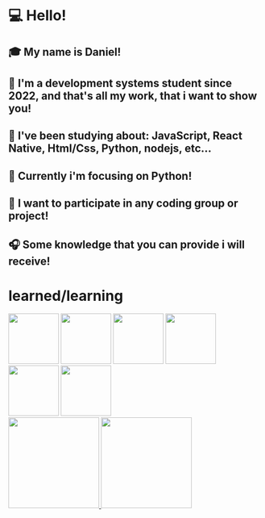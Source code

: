 # 💻 Hello!

## 🎓 My name is Daniel!
## 📕 I'm a development systems student since 2022, and that's all my work, that i want to show you!
## 🔨 I've been studying about: JavaScript, React Native, Html/Css, Python, nodejs, etc... 
## 🐍 Currently i'm focusing on Python!
## 💾 I want to participate in any coding group or project!
## 🎧 Some knowledge that you can provide i will receive! 

# learned/learning
<div>
  <img src="https://cdn.jsdelivr.net/gh/devicons/devicon/icons/react/react-original-wordmark.svg" width="100" height="100" style="display: inline-block;" />
  <img src="https://cdn.jsdelivr.net/gh/devicons/devicon/icons/javascript/javascript-original.svg" width="100" height="100" style="display: inline-block;" />
  <img src="https://cdn.jsdelivr.net/gh/devicons/devicon/icons/html5/html5-original-wordmark.svg" width="100" height="100" style="display: inline-block;" />
  <img src="https://cdn.jsdelivr.net/gh/devicons/devicon/icons/css3/css3-original-wordmark.svg" width="100" height="100" style="display: inline-block;" />
  <img src="https://cdn.jsdelivr.net/gh/devicons/devicon/icons/python/python-original.svg" width="100" height="100" style="display: inline-block;" />
  <img src="https://cdn.jsdelivr.net/gh/devicons/devicon/icons/nodejs/nodejs-original-wordmark.svg" width="100" height="100" style="display: inline-block;" />
</div>


<div>
<a href="https://github.com/DanielProgrammer64">
<img height="180em" src="https://github-readme-stats.vercel.app/api/top-langs/?username=DanielProgrammer64&layout=compact&langs_count=7&theme=dracula"/>
<img height="180em" src="https://github-readme-stats.vercel.app/api?username=DanielProgrammer64&show_icons=true&theme=dracula&include_all_commits=true&count_private=false"/>
</div>

